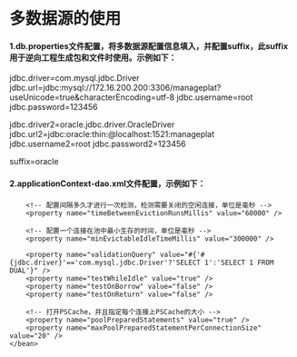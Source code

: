 # 多数据源的使用

#### 1.db.properties文件配置，将多数据源配置信息填入，并配置suffix，此suffix用于逆向工程生成包和文件时使用。示例如下：

jdbc.driver=com.mysql.jdbc.Driver
jdbc.url=jdbc:mysql://172.16.200.200:3306/manageplat?useUnicode=true&characterEncoding=utf-8
jdbc.username=root
jdbc.password=123456

jdbc.driver2=oracle.jdbc.driver.OracleDriver
jdbc.url2=jdbc:oracle:thin:@localhost:1521:manageplat
jdbc.username2=root
jdbc.password2=123456

suffix=oracle

#### 2.applicationContext-dao.xml文件配置，示例如下：
<bean id="dataSource" class="com.alibaba.druid.pool.DruidDataSource" init-method="init" destroy-method="close">
    <property name="driverClassName" value="${jdbc.driver}" />
		<property name="url" value="${jdbc.url}" />
		<property name="username" value="${jdbc.username}" />
		<property name="password" value="${jdbc.password}" />
		<!-- 配置初始化大小、最小、最大 -->
	    <property name="initialSize" value="5" />
	    <property name="minIdle" value="1" />
	    <property name="maxActive" value="20" />
	    <!-- 配置获取连接等待超时的时间 -->
	    <property name="maxWait" value="60000" />

	    <!-- 配置间隔多久才进行一次检测，检测需要关闭的空闲连接，单位是毫秒 -->
	    <property name="timeBetweenEvictionRunsMillis" value="60000" />

	    <!-- 配置一个连接在池中最小生存的时间，单位是毫秒 -->
	    <property name="minEvictableIdleTimeMillis" value="300000" />

	    <property name="validationQuery" value="#{'#{jdbc.driver}'=='com.mysql.jdbc.Driver'?'SELECT 1':'SELECT 1 FROM DUAL'}" />
	    <property name="testWhileIdle" value="true" />
	    <property name="testOnBorrow" value="false" />
	    <property name="testOnReturn" value="false" />

	    <!-- 打开PSCache，并且指定每个连接上PSCache的大小 -->
	    <property name="poolPreparedStatements" value="true" />
	    <property name="maxPoolPreparedStatementPerConnectionSize" value="20" />
	</bean>